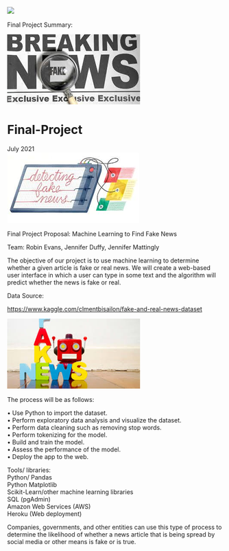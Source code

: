 ![](Images/)

Final Project Summary:














![](Images/BreakingNews.jpg)


# Final-Project

July 2021<br>
![](Images/Detecting.jpg)

Final Project Proposal: 
Machine Learning to Find Fake News

Team: Robin Evans, Jennifer Duffy, Jennifer Mattingly


The objective of our project is to use machine learning to determine whether a given article is fake or real news. We will create a web-based user interface in which a user can type in some text and the algorithm will predict whether the news is fake or real.


Data Source:

https://www.kaggle.com/clmentbisailon/fake-and-real-news-dataset<br>


![](Images/FakeNewBots.jpg)

  
The process will be as follows:<br>

•	Use Python to import the dataset.<br>
•	Perform exploratory data analysis and visualize the dataset.<br>
•	Perform data cleaning such as removing stop words.<br>
•	Perform tokenizing for the model.<br>
•	Build and train the model.<br>
•	Assess the performance of the model.<br>
•	Deploy the app to the web.<br>


Tools/ libraries:
<br>
Python/ Pandas<br>
Python Matplotlib<br>
Scikit-Learn/other machine learning libraries<br>
SQL (pgAdmin)<br>
Amazon Web Services (AWS)<br>
Heroku (Web deployment)<br>
	


Companies, governments, and other entities can use this type of process to determine the likelihood of whether a news article that is being spread by social media or other means is fake or is true.




